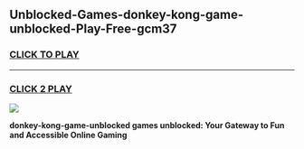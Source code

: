 
## Unblocked-Games-donkey-kong-game-unblocked-Play-Free-gcm37
<h3>
<a href="https://premium76.site?title=donkey-kong-game-unblocked&ref=10A">CLICK TO PLAY</a></h3>
<hr>

<h3>
<a href="https://premium76.site?title=donkey-kong-game-unblocked&ref=10A">CLICK 2 PLAY</a>
  
</h3>

<a href="https://premium76.site?title=donkey-kong-game-unblocked&ref=10A"><img src="https://clearcache.store/games.png"></a>


**donkey-kong-game-unblocked games unblocked: Your Gateway to Fun and Accessible Online Gaming**
